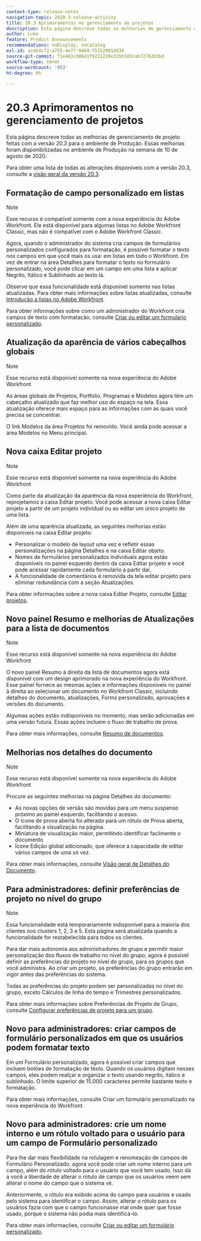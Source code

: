 ```yaml
---
content-type: release-notes
navigation-topic: 2020-3-release-activity
title: 20.3 Aprimoramentos no gerenciamento de projetos
description: Esta página descreve todas as melhorias de gerenciamento de projeto feitas com a versão 20.3 para o ambiente de Produção. Essas melhorias foram disponibilizadas no ambiente de Produção na semana de 10 de agosto de 2020.
author: Luke
feature: Product Announcements
recommendations: noDisplay, noCatalog
exl-id: acde4cf2-a755-4e77-9469-f5152991dd34
source-git-commit: f1e463c90641f9221228e335b583cab72762b3bd
workflow-type: tm+mt
source-wordcount: '953'
ht-degree: 0%

---
```


# 20.3 Aprimoramentos no gerenciamento de projetos

Esta página descreve todas as melhorias de gerenciamento de projeto feitas com a versão 20.3 para o ambiente de Produção. Essas melhorias foram disponibilizadas no ambiente de Produção na semana de 10 de agosto de 2020.

Para obter uma lista de todas as alterações disponíveis com a versão 20.3, consulte a [visão geral da versão 20.3](../../../product-announcements/product-releases/20.3-release-activity/20-3-release-overview.md).

## Formatação de campo personalizado em listas

>[!NOTE]
>
>Esse recurso é compatível somente com a nova experiência do Adobe Workfront. Ele está disponível para algumas listas no Adobe Workfront Classic, mas não é compatível com o Adobe Workfront Classic.

Agora, quando o administrador do sistema cria campos de formulários personalizados configurados para formatação, é possível formatar o texto nos campos em que você mais os usa: em listas em todo o Workfront. Em vez de entrar na área Detalhes para formatar o texto no formulário personalizado, você pode clicar em um campo em uma lista e aplicar Negrito, Itálico e Sublinhado ao texto lá.

Observe que essa funcionalidade está disponível somente nas listas atualizadas. Para obter mais informações sobre listas atualizadas, consulte [Introdução a listas no Adobe Workfront](../../../workfront-basics/navigate-workfront/use-lists/view-items-in-a-list.md).

Para obter informações sobre como um administrador do Workfront cria campos de texto com formatação, consulte [Criar ou editar um formulário personalizado](../../../administration-and-setup/customize-workfront/create-manage-custom-forms/create-or-edit-a-custom-form.md).

## Atualização da aparência de vários cabeçalhos globais

>[!NOTE]
>
>Esse recurso está disponível somente na nova experiência do Adobe Workfront

As áreas globais de Projetos, Portfolio, Programas e Modelos agora têm um cabeçalho atualizado que faz melhor uso do espaço na tela. Essa atualização oferece mais espaço para as informações com as quais você precisa se concentrar.

O link Modelos da área Projetos foi removido. Você ainda pode acessar a área Modelos no Menu principal.

## Nova caixa Editar projeto

>[!NOTE]
>
>Esse recurso está disponível somente na nova experiência do Adobe Workfront

Como parte da atualização da aparência da nova experiência do Workfront, reprojetamos a caixa Editar projeto. Você pode acessar a nova caixa Editar projeto a partir de um projeto individual ou ao editar um único projeto de uma lista.

Além de uma aparência atualizada, as seguintes melhorias estão disponíveis na caixa Editar projeto:

* Personalizar o modelo de layout uma vez e refletir essas personalizações na página Detalhes e na caixa Editar objeto.
* Nomes de formulários personalizados individuais agora estão disponíveis no painel esquerdo dentro da caixa Editar projeto e você pode acessar rapidamente cada formulário a partir daí.
* A funcionalidade de comentários é removida da tela editar projeto para eliminar redundância com a seção Atualizações.

<!--
<p data-mc-conditions="QuicksilverOrClassic.Draft mode">For information about the new Edit Box box, see "New Edit Object box" (NEW ARTICLE, LINK LATER!!).</p>
-->

Para obter informações sobre a nova caixa Editar Projeto, consulte [Editar projetos](../../../manage-work/projects/manage-projects/edit-projects.md).

## Novo painel Resumo e melhorias de Atualizações para a lista de documentos

>[!NOTE]
>
>Esse recurso está disponível somente na nova experiência do Adobe Workfront

O novo painel Resumo à direita da lista de documentos agora está disponível com um design aprimorado na nova experiência do Workfront. Esse painel fornece as mesmas ações e informações disponíveis no painel à direita ao selecionar um documento no Workfront Classic, incluindo detalhes do documento, atualizações, Forms personalizado, aprovações e versões do documento.

Algumas ações estão indisponíveis no momento, mas serão adicionadas em uma versão futura. Essas ações incluem o fluxo de trabalho de prova.

Para obter mais informações, consulte [Resumo de documentos](../../../documents/managing-documents/summary-for-documents.md).

## Melhorias nos detalhes do documento

>[!NOTE]
>
>Esse recurso está disponível somente na nova experiência do Adobe Workfront

Procure as seguintes melhorias na página Detalhes do documento:

* As novas opções de versão são movidas para um menu suspenso próximo ao painel esquerdo, facilitando o acesso.
* O ícone de prova aberta foi alterado para um rótulo de Prova aberta, facilitando a visualização na página.
* Miniatura de visualização maior, permitindo identificar facilmente o documento
* Ícone Edição global adicionado, que oferece a capacidade de editar vários campos de uma só vez.

Para obter mais informações, consulte [Visão geral de Detalhes do Documento](../../../documents/managing-documents/document-details-overview.md).

## Para administradores: definir preferências de projeto no nível do grupo

>[!NOTE]
>
>Essa funcionalidade está temporariamente indisponível para a maioria dos clientes nos clusters 1, 2, 3 e 5. Esta página será atualizada quando a funcionalidade for restabelecida para todos os clientes.

Para dar mais autonomia aos administradores de grupo e permitir maior personalização dos fluxos de trabalho no nível do grupo, agora é possível definir as preferências do projeto no nível do grupo, para os grupos que você administra. Ao criar um projeto, as preferências do grupo entrarão em vigor antes das preferências do sistema.

Todas as preferências do projeto podem ser personalizadas no nível do grupo, exceto Cálculos de linha do tempo e Trimestres personalizados.

Para obter mais informações sobre Preferências de Projeto de Grupo, consulte [Configurar preferências de projeto para um grupo](../../../administration-and-setup/manage-groups/create-and-manage-groups/configure-project-preferences-group.md).

## Novo para administradores: criar campos de formulário personalizados em que os usuários podem formatar texto

Em um Formulário personalizado, agora é possível criar campos que incluem botões de formatação de texto. Quando os usuários digitam nesses campos, eles podem realçar e organizar o texto usando negrito, itálico e sublinhado. O limite superior de 15.000 caracteres permite bastante texto e formatação.

Para obter mais informações, consulte Criar um formulário personalizado na nova experiência do Workfront.

## Novo para administradores: crie um nome interno e um rótulo voltado para o usuário para um campo de Formulário personalizado

Para lhe dar mais flexibilidade na rotulagem e renomeação de campos de Formulário Personalizado, agora você pode criar um *nome* interno para um campo, além do *rótulo* voltado para o usuário que você tem usado. Isso dá a você a liberdade de alterar o rótulo de campo que os usuários veem sem alterar o nome do campo que o sistema vê.

Anteriormente, o rótulo era exibido acima do campo para usuários e usado pelo sistema para identificar o campo. Assim, alterar o rótulo para os usuários fazia com que o campo funcionasse mal onde quer que fosse usado, porque o sistema não podia mais identificá-lo.

Para obter mais informações, consulte [Criar ou editar um formulário personalizado](../../../administration-and-setup/customize-workfront/create-manage-custom-forms/create-or-edit-a-custom-form.md).

